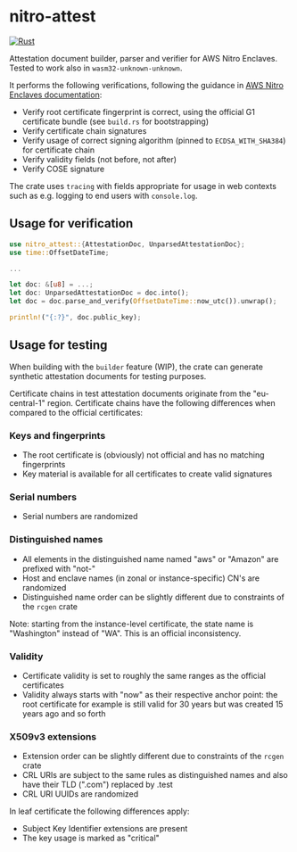 # nitro-attest

[![Rust](https://github.com/yawn/nitro-attest/actions/workflows/rust.yml/badge.svg)](https://github.com/yawn/nitro-attest/actions/workflows/rust.yml)

Attestation document builder, parser and verifier for AWS Nitro Enclaves. Tested to work also in `wasm32-unknown-unknown`.

It performs the following verifications, following the guidance in [AWS Nitro Enclaves documentation](https://docs.aws.amazon.com/enclaves/latest/user/verify-root.html#validation-process):

- Verify root certificate fingerprint is correct, using the official G1 certificate bundle (see `build.rs` for bootstrapping)
- Verify certificate chain signatures
- Verify usage of correct signing algorithm (pinned to `ECDSA_WITH_SHA384`) for certificate chain
- Verify validity fields (not before, not after)
- Verify COSE signature

The crate uses `tracing` with fields appropriate for usage in web contexts such as e.g. logging to end users with `console.log`.  

## Usage for verification

```rust
use nitro_attest::{AttestationDoc, UnparsedAttestationDoc};
use time::OffsetDateTime;

...

let doc: &[u8] = ...;
let doc: UnparsedAttestationDoc = doc.into();
let doc = doc.parse_and_verify(OffsetDateTime::now_utc()).unwrap();

println!("{:?}", doc.public_key);

```
## Usage for testing

When building with the `builder` feature (WIP), the crate can generate synthetic attestation documents for testing purposes.

Certificate chains in test attestation documents originate from the "eu-central-1" region. Certificate chains have the following differences when compared to the official certificates:

### Keys and fingerprints

- The root certificate is (obviously) not official and has no matching fingerprints
- Key material is available for all certificates to create valid signatures

### Serial numbers 

- Serial numbers are randomized

### Distinguished names

- All elements in the distinguished name named "aws" or "Amazon" are prefixed with "not-"
- Host and enclave names (in zonal or instance-specific) CN's are randomized
- Distinguished name order can be slightly different due to constraints of the `rcgen` crate

Note: starting from the instance-level certificate, the state name is "Washington" instead of "WA". This is an official inconsistency.

### Validity

- Certificate validity is set to roughly the same ranges as the official certificates
- Validity always starts with "now" as their respective anchor point: the root certificate for example is still valid for 30 years but was created 15 years ago and so forth

### X509v3 extensions

- Extension order can be slightly different due to constraints of the `rcgen` crate
- CRL URIs are subject to the same rules as distinguished names and also have their TLD (".com") replaced by .test
- CRL URI UUIDs are randomized

In leaf certificate the following differences apply:

- Subject Key Identifier extensions are present
- The key usage is marked as "critical"
